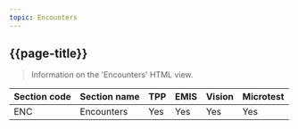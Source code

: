 ```yaml
---
topic: Encounters
---
```


## {{page-title}}

> Information on the 'Encounters' HTML view.

| Section code | Section name | TPP | EMIS | Vision | Microtest |
| --- | --- | --- | --- | --- | --- |
| ENC | Encounters | Yes | Yes | Yes | Yes |